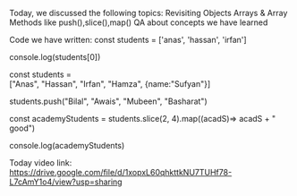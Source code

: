 Today, we discussed the following topics:
Revisiting Objects
Arrays & Array Methods like push(),slice(),map()
QA about concepts we have learned

Code we have written:
const students = ['anas', 'hassan', 'irfan']

console.log(students[0])

const students =  
 ["Anas", "Hassan", "Irfan",
"Hamza", {name:"Sufyan"}]

students.push("Bilal", "Awais", "Mubeen", "Basharat")

const academyStudents = students.slice(2, 4).map((acadS)=> acadS + " good")

console.log(academyStudents)

Today video link:
https://drive.google.com/file/d/1xopxL60qhkttkNU7TUHf78-L7cAmY1o4/view?usp=sharing
